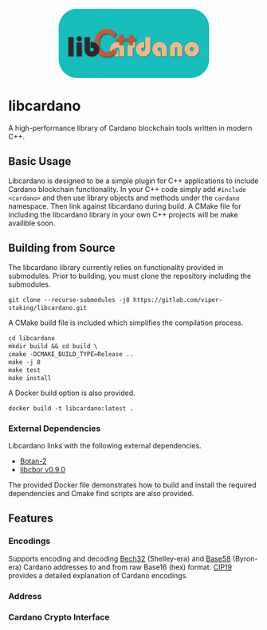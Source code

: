<img 
    style="display: block; 
           margin-left: auto;
           margin-right: auto;
           width: 60%;"
    src="docs/img/logo.png" 
    alt="libcardano logo">
</img>

# libcardano

A high-performance library of Cardano blockchain tools written in modern C++.

## Basic Usage

Libcardano is designed to be a simple plugin for C++ applications to include Cardano blockchain functionality. In your C++ code simply add `#include <cardano>` and then use library objects and methods under the `cardano` namespace. Then link against libcardano during build. A CMake file for including the libcardano library in your own C++ projects will be make availible soon.

## Building from Source

The libcardano library currently relies on functionality provided in submodules. Prior to building, you must clone the repository including the submodules.

    git clone --recurse-submodules -j8 https://gitlab.com/viper-staking/libcardano.git

A CMake build file is included which simplifies the compilation process.

    cd libcardano
    mkdir build && cd build \
    cmake -DCMAKE_BUILD_TYPE=Release ..
    make -j 8
    make test
    make install

A Docker build option is also provided.

    docker build -t libcardano:latest .

### External Dependencies

Libcardano links with the following external dependencies. 

* [Botan-2](https://botan.randombit.net/)
* [libcbor v0.9.0](https://github.com/PJK/libcbor)

The provided Docker file demonstrates how to build and install the required dependencies and Cmake find scripts are also provided.

## Features

### Encodings

Supports encoding and decoding [Bech32](https://github.com/bitcoin/bips/blob/master/bip-0173.mediawiki) (Shelley-era) and [Base58](https://tools.ietf.org/id/draft-msporny-base58-01.html) (Byron-era) Cardano addresses to and from raw Base16 (hex) format. [CIP19](https://cips.cardano.org/cips/cip19/) provides a detailed explanation of Cardano encodings.

### Address

### Cardano Crypto Interface

